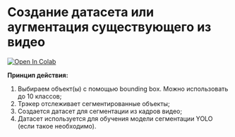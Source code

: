 # Создание датасета или аугментация существующего из видео
[![Open In Colab](https://colab.research.google.com/assets/colab-badge.svg)](https://colab.research.google.com/drive/1Aiud9kJVGT3kSlmPhDIvs7ELJg66sUqs?usp=sharing)

**Принцип действия:** 
1) Выбираем объект(ы) с помощью bounding box. Можно использовать до 10 классов;
2) Трэкер отслеживает сегментированные объекты;
3) Создается датасет для сегментации из кадров видео;
4) Датасет используется для обучения модели сегментации YOLO (если такое необходимо).

